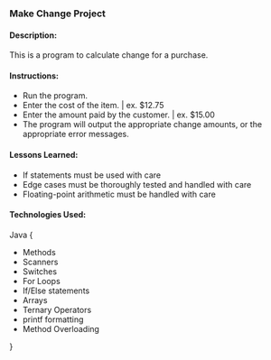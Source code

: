 ### Make Change Project

#### Description:
This is a program to calculate change for a purchase.

#### Instructions:
- Run the program.
- Enter the cost of the item. | ex. $12.75
- Enter the amount paid by the customer. | ex. $15.00
- The program will output the appropriate change amounts, or the appropriate error messages.

#### Lessons Learned:
- If statements must be used with care
- Edge cases must be thoroughly tested and handled with care
- Floating-point arithmetic must be handled with care

#### Technologies Used:
Java {

- Methods
- Scanners
- Switches
- For Loops
- If/Else statements
- Arrays
- Ternary Operators
- printf formatting
- Method Overloading

}
